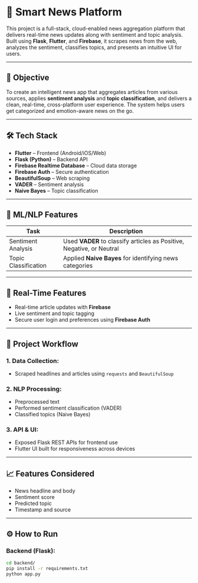 # 🧠 Smart News Platform

This project is a full-stack, cloud-enabled news aggregation platform that delivers real-time news updates along with sentiment and topic analysis. Built using **Flask**, **Flutter**, and **Firebase**, it scrapes news from the web, analyzes the sentiment, classifies topics, and presents an intuitive UI for users.

---

## 🎯 Objective

To create an intelligent news app that aggregates articles from various sources, applies **sentiment analysis** and **topic classification**, and delivers a clean, real-time, cross-platform user experience. The system helps users get categorized and emotion-aware news on the go.

---

## 🛠️ Tech Stack

- **Flutter** – Frontend (Android/iOS/Web)
- **Flask (Python)** – Backend API
- **Firebase Realtime Database** – Cloud data storage
- **Firebase Auth** – Secure authentication
- **BeautifulSoup** – Web scraping
- **VADER** – Sentiment analysis
- **Naive Bayes** – Topic classification

---

## 🤖 ML/NLP Features

| Task                 | Description                                       |
|----------------------|---------------------------------------------------|
| Sentiment Analysis   | Used **VADER** to classify articles as Positive, Negative, or Neutral |
| Topic Classification | Applied **Naive Bayes** for identifying news categories |

---

## 🔄 Real-Time Features

- Real-time article updates with **Firebase**
- Live sentiment and topic tagging
- Secure user login and preferences using **Firebase Auth**

---

## 🧪 Project Workflow

### 1. Data Collection:
- Scraped headlines and articles using `requests` and `BeautifulSoup`

### 2. NLP Processing:
- Preprocessed text
- Performed sentiment classification (VADER)
- Classified topics (Naive Bayes)

### 3. API & UI:
- Exposed Flask REST APIs for frontend use
- Flutter UI built for responsiveness across devices

---

## 📈 Features Considered

- News headline and body
- Sentiment score
- Predicted topic
- Timestamp and source

---

## ⚙️ How to Run

### Backend (Flask):
```bash
cd backend/
pip install -r requirements.txt
python app.py
